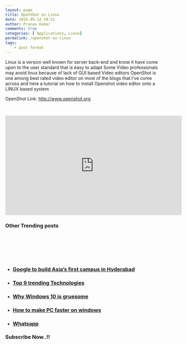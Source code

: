 ```yaml
---
layout: page
title: OpenShot on Linux
date: 2015-05-12 19:51
author: Pranav Kumar
comments: true
categories: [ Applications, Linux]
permalink: /openshot-on-linux
tags:
    - post format
---
```

Linux is a version well known for server back-end and know it have come upon to the user standard that is easy to adapt
Some Video professionals may avoid linux because of lack of GUI based Video editors
OpenShot is one among best rated video editor on most of the blogs that I've come across and here a tutorial on how to install Openshot video editor onto a LINUX based system

OpenShot Link: http://www.openshot.org

&nbsp;

<iframe src="https://www.youtube.com/embed/VDBXbmU1FVQ" width="560" height="315" frameborder="0" allowfullscreen="allowfullscreen"></iframe>

<h3 class="widget-title">Other Trending posts</h3>
&nbsp;

&nbsp;

&nbsp;
<ul class="sow-carousel-items">
	<li class="sow-carousel-item"><a style="background-image: url('{{ site.url }}/uploads/2015/05/google-272x182.jpg');" href="{{ site.url }}/google-to-build-asias-first-campus-in-hyderabad/">

</a>
<h3><a href="{{ site.url }}/google-to-build-asias-first-campus-in-hyderabad/">Google to build Asia’s first campus in Hyderabad</a></h3>
</li>
	<li class="sow-carousel-item"><a style="background-image: url('{{ site.url }}/uploads/2015/05/o-BUSINESS-TECHNOLOGY-facebook-272x182.jpg');" href="{{ site.url }}/top-9-trending-technologies/">

</a>
<h3><a href="{{ site.url }}/top-9-trending-technologies/">Top 9 trending Technologies</a></h3>
</li>
	<li class="sow-carousel-item"><a style="background-image: url('{{ site.url }}/uploads/2015/05/New-Windows-10-Updates-Expected-Tomorrow-461858-2-272x182.jpg');" href="{{ site.url }}/why-windows-10-is-gruesome/">

</a>
<h3><a href="{{ site.url }}/why-windows-10-is-gruesome/">Why Windows 10 is gruesome</a></h3>
</li>
	<li class="sow-carousel-item"><a style="background-image: url('{{ site.url }}/uploads/2015/05/performance-of-your-computer-272x182.jpg');" href="{{ site.url }}/how-to-make-pc-faster-on-windows/">

</a>
<h3><a href="{{ site.url }}/how-to-make-pc-faster-on-windows/">How to make PC faster on windows</a></h3>
</li>
	<li class="sow-carousel-item"><a style="background-image: url('{{ site.url }}/uploads/2015/05/3008084-poster-1920-why-messenging-could-be-mobiles-killer-272x182.jpg');" href="{{ site.url }}/whatsapp/">

</a>
<h3><a href="{{ site.url }}/whatsapp/">Whatsapp</a></h3>
</li>
</ul>
<h3 class="widget-title">Subscribe Now..!!</h3>
